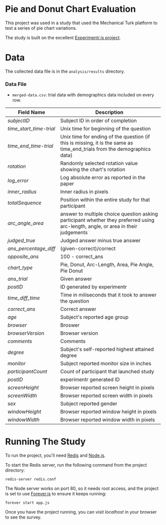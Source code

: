 Pie and Donut Chart Evaluation
========

This project was used in a study that used the Mechanical Turk platform to test a series of pie chart variations.

The study is built on the excellent [Experimentr.js project](https://github.com/codementum/experimentr/blob/master/public/experimentr.js).

Data
===
The collected data file is in the `analysis/results` directory.

### Data File

* `merged-data.csv`: trial data with demographics data included on every row.

|Field Name|Description|
|--------|--------|
| _subjectID_ | Subject ID in order of completion |
| _time\_start\_time-trial_ | Unix time for beginning of the question |
| _time\_end\_time-trial_	| Unix time for ending of the question (if this is missing, it is the same as time_end_trials from the demographics data)|
| _rotation_ | Randomly selected rotation value showing the chart's rotation |
| _log\_error_ | Log absolute error as reported in the paper |
| _inner\_radius_ | Inner radius in pixels |
| _totalSequence_ | Position within the entire study for that participant |
| _arc\_angle\_area_ | answer to multiple choice question asking participant whether they preferred using arc-length, angle, or area in their judgements |
| _judged\_true_ | Judged answer minus true answer |
| _ans\_percentage\_diff_ | (given-correct)/correct |
| _opposite\_ans_ | 100 - correct\_ans |
| _chart\_type_ | Pie, Donut, Arc-Length, Area, Pie Angle, Pie Donut |
| _ans\_trial_ | Given answer |
| _postID_ | ID generated by experimentr |
| _time\_diff_time_ | Time in miliseconds that it took to answer the question |
| _correct\_ans_ | Correct answer |
| _age_ | Subject's reported age group |
| _browser_ | Broswer |
| _browserVersion_ | Browser version |
| _comments_ | Comments |
| _degree_ | Subject's self-reported highest attained degree |
| _monitor_ | Subject reported monitor size in inches |
| _participantCount_ | Count of participant that launched study |
| _postID_ | experimentr generated ID |
| _screenHeight_ | Browser reported screen height in pixels |
| _screenWidth_ | Browser reported screen width in pixels |
| _sex_ | Subject reported gender |
| _windowHeight_ | Browser reported window height in pixels |
| _windowWidth_ | Browser reported window width in pixels |

Running The Study
===

To run the project, you'll need [Redis](http://redis.io/) and [Node.js](https://nodejs.org/en/).

To start the Redis server, run the following command from the project directory:

	redis-server redis.conf

The Node server works on port 80, so it needs root access, and the project is set to use [Forever.js](https://github.com/foreverjs/forever) to ensure it keeps running:

	forever start app.js

Once you have the project running, you can visit _localhost_ in your browser to see the survey.
